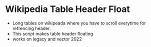 # Wikipedia Table Header Float

- Long tables on wikipeada where you have to scroll everytime for refrencing header.
- This script makes table header floating
- works on legacy and vector 2022
